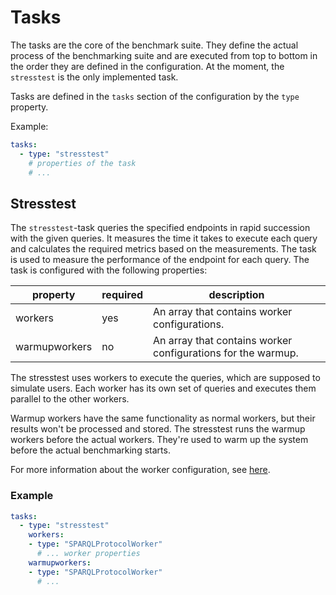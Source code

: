 # Tasks
The tasks are the core of the benchmark suite.
They define the actual process of the benchmarking suite
and are executed from top to bottom in the order they are defined in the configuration.
At the moment, the `stresstest` is the only implemented task.

Tasks are defined in the `tasks` section of the configuration by the `type` property.

Example:
```yaml
tasks:
  - type: "stresstest"
    # properties of the task
    # ...
```

## Stresstest
The `stresstest`-task queries the specified endpoints in rapid succession with the given queries.
It measures the time it takes to execute each query and calculates the required metrics based
on the measurements. 
The task is used to measure the performance of the endpoint for each query.
The task is configured with the following properties:

| property      | required | description                                                  |
|---------------|----------|--------------------------------------------------------------|
| workers       | yes      | An array that contains worker configurations.                | 
| warmupworkers | no       | An array that contains worker configurations for the warmup. |

The stresstest uses workers to execute the queries, which are supposed to simulate users.
Each worker has its own set of queries and executes them parallel to the other workers.

Warmup workers have the same functionality as normal workers,
but their results won't be processed and stored.
The stresstest runs the warmup workers before the actual workers.
They're used to warm up the system before the actual benchmarking starts.

For more information about the worker configuration, see [here](./workers.md).

### Example
```yaml
tasks:
  - type: "stresstest"
    workers:
    - type: "SPARQLProtocolWorker"
      # ... worker properties
    warmupworkers:
    - type: "SPARQLProtocolWorker"
      # ...
```

